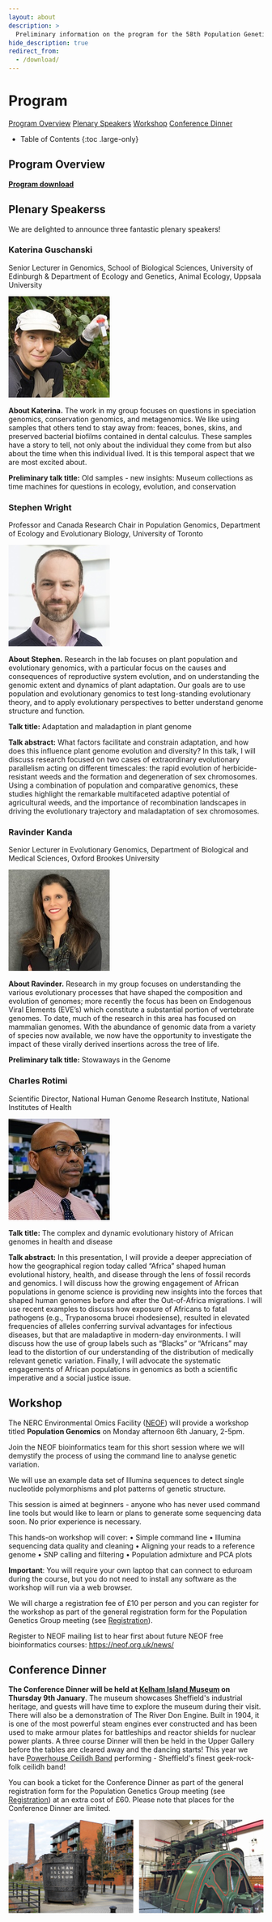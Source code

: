 ```yaml
---
layout: about
description: >
  Preliminary information on the program for the 58th Population Genetics Group meeting
hide_description: true
redirect_from:
  - /download/
---
```


# Program

[Program Overview](#program-overview) [Plenary Speakers](#plenary-speakers) [Workshop](#workshop) [Conference Dinner](#conference-dinner)

- Table of Contents
{:toc .large-only}

## Program Overview

<a href="https://drive.google.com/file/d/1us4YBOhE8iSne2QjR_OdOKfXcLTPZVdt/view?usp=sharing" target="_blank">**Program download**</a>

## Plenary Speakerss

We are delighted to announce three fantastic plenary speakers!

### Katerina Guschanski
Senior Lecturer in Genomics, School of Biological Sciences, University of Edinburgh & Department of Ecology and Genetics, Animal Ecology, Uppsala University 

![200x200](/assets/img/KaterinaGuschanskismaller.jpeg "Katerina Guschanski")

**About Katerina.** The work in my group focuses on questions in speciation genomics, conservation genomics, and metagenomics. We like using samples that others tend to stay away from: feaces, bones, skins, and preserved bacterial biofilms contained in dental calculus. These samples have a story to tell, not only about the individual they come from but also about the time when this individual lived. It is this temporal aspect that we are most excited about. 

**Preliminary talk title:** Old samples - new insights: Museum collections as time machines for questions in ecology, evolution, and conservation

### Stephen Wright
Professor and Canada Research Chair in Population Genomics, Department of Ecology and Evolutionary Biology, University of Toronto

![200x200](/assets/img/StephenWrightsmaller.jpg "Stephen Wright")

**About Stephen.** Research in the lab focuses on plant population and evolutionary genomics, with a particular focus on the causes and consequences of reproductive system evolution, and on understanding the genomic extent and dynamics of plant adaptation. Our goals are to use population and evolutionary genomics to test long-standing evolutionary theory, and to apply evolutionary perspectives to better understand genome structure and function. 

**Talk title:** Adaptation and maladaption in plant genome

**Talk abstract:** What factors facilitate and constrain adaptation, and how does this influence plant genome evolution and diversity? In this talk, I will discuss research focused on two cases of extraordinary evolutionary parallelism acting on different timescales: the rapid evolution of herbicide-resistant weeds and the formation and degeneration of sex chromosomes. Using a combination of population and comparative genomics, these studies highlight the remarkable multifaceted adaptive potential of agricultural weeds, and the importance of recombination landscapes in driving the evolutionary trajectory and maladaptation of sex chromosomes.

### Ravinder Kanda
Senior Lecturer in Evolutionary Genomics, Department of Biological and Medical Sciences, Oxford Brookes University

![200x200](/assets/img/RavinderKandaSmaller.JPG "Ravinder Kanda")

**About Ravinder.** Research in my group focuses on understanding the various evolutionary processes that have shaped the composition and evolution of genomes; more recently the focus has been on Endogenous Viral Elements (EVE’s) which constitute a substantial portion of vertebrate genomes. To date, much of the research in this area has focused on mammalian genomes. With the abundance of genomic data from a variety of species now available, we now have the opportunity to investigate the impact of these virally derived insertions across the tree of life.

**Preliminary talk title:** Stowaways in the Genome

### Charles Rotimi
Scientific Director, National Human Genome Research Institute, National Institutes of Health

![200x200](/assets/img/CharlesRotimi.jpg "Charles Rotimi")

**Talk title:** The complex and dynamic evolutionary history of African genomes in health and disease

**Talk abstract:** In this presentation, I will provide a deeper appreciation of how the geographical region today called “Africa”  shaped human evolutional history, health, and disease through the lens of fossil records and genomics. I will discuss how the growing engagement of African populations in genome science is providing new insights into the forces that shaped human genomes before and after the Out-of-Africa migrations. I will use recent examples to discuss how exposure of Africans to fatal pathogens (e.g., Trypanosoma brucei rhodesiense), resulted in elevated frequencies of alleles conferring survival advantages for infectious diseases, but that are maladaptive in modern-day environments. I will discuss how the use of group labels such as “Blacks” or “Africans” may lead to the distortion of our understanding of the distribution of medically relevant genetic variation. Finally, I will advocate the systematic engagements of African populations in genomics as both a scientific imperative and a social justice issue.

## Workshop

The NERC Environmental Omics Facility ([NEOF](https://neof.org.uk/training/)) will provide a workshop titled **Population Genomics** on Monday afternoon 6th January, 2-5pm.

Join the NEOF bioinformatics team for this short session where we will demystify the process of using the command line to analyse genetic variation. 

We will use an example data set of Illumina sequences to detect single nucleotide polymorphisms and plot patterns of genetic structure. 

This session is aimed at beginners - anyone who has never used command line tools but would like to learn or plans to generate some sequencing data soon. No prior experience is necessary.

This hands-on workshop will cover:
•	Simple command line
•	Illumina sequencing data quality and cleaning
•	Aligning your reads to a reference genome
•	SNP calling and filtering
•	Population admixture and PCA plots

**Important**: You will require your own laptop that can connect to eduroam during the course, but you do not need to install any software as the workshop will run via a web browser.

We will charge a registration fee of £10 per person and you can register for the workshop as part of the general registration form for the Population Genetics Group meeting (see [Registration](/registration.md)). 

Register to NEOF mailing list to hear first about future NEOF free bioinformatics courses: https://neof.org.uk/news/


## Conference Dinner

**The Conference Dinner will be held at [Kelham Island Museum](https://www.sheffieldmuseums.org.uk/visit-us/kelham-island-museum/) on Thursday 9th January**. The museum showcases Sheffield's industrial heritage, and guests will have time to explore the museum during their visit. There will also be a demonstration of The River Don Engine. Built in 1904, it is one of the most powerful steam engines ever constructed and has been used to make armour plates for battleships and reactor shields for nuclear power plants. A three course Dinner will then be held in the Upper Gallery before the tables are cleared away and the dancing starts! This year we have [Powerhouse Ceilidh Band](https://powerhouseceilidhband.com/) performing - Sheffield's finest geek-rock-folk ceilidh band!

You can book a ticket for the Conference Dinner as part of the general registration form for the Population Genetics Group meeting (see [Registration](/registration.md)) at an extra cost of £60. Please note that places for the Conference Dinner are limited. 

![Conference dinner at Kelham Island Museum](/assets/img/dinner.png)
